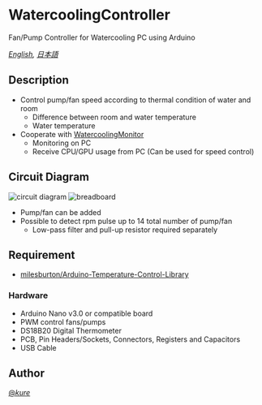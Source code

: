 # WatercoolingController

Fan/Pump Controller for Watercooling PC using Arduino

*[English](README.md), [日本語](README.ja.md)*

## Description

- Control pump/fan speed according to thermal condition of water and room
  - Difference between room and water temperature
  - Water temperature
- Cooperate with [WatercoolingMonitor](https://github.com/xiphen-jp/WatercoolingMonitor)
  - Monitoring on PC
  - Receive CPU/GPU usage from PC (Can be used for speed control)

## Circuit Diagram

![circuit diagram](https://raw.githubusercontent.com/wiki/xiphen-jp/WatercoolingController/images/watercooling_controller_circuit.png)
![breadboard](https://raw.githubusercontent.com/wiki/xiphen-jp/WatercoolingController/images/watercooling_controller_breadboard.png)

- Pump/fan can be added
- Possible to detect rpm pulse up to 14 total number of pump/fan
  - Low-pass filter and pull-up resistor required separately

## Requirement

- [milesburton/Arduino-Temperature-Control-Library](https://github.com/milesburton/Arduino-Temperature-Control-Library)

### Hardware

- Arduino Nano v3.0 or compatible board
- PWM control fans/pumps
- DS18B20 Digital Thermometer
- PCB, Pin Headers/Sockets, Connectors, Registers and Capacitors
- USB Cable

## Author

[@_kure_](https://twitter.com/_kure_)
